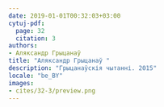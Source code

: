 ```yaml
---
date: 2019-01-01T00:32:03+03:00
cytuj-pdf:
  page: 32
  citation: 3
authors:
- Аляксандр Грыцанаў 
title: "Аляксандр Грыцанаў "
description: "Грыцанаўскія чытанні. 2015"
locale: "be_BY"
images:
- cites/32-3/preview.png
---
```

